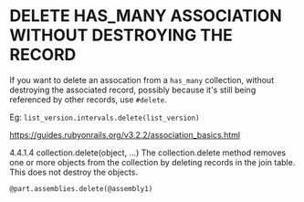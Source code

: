 DELETE HAS_MANY ASSOCIATION WITHOUT DESTROYING THE RECORD
================================================================================

If you want to delete an assocation from a `has_many` collection, without
destroying the associated record, possibly because it's still being referenced
by other records, use `#delete`. 

Eg: `list_version.intervals.delete(list_version)` 

https://guides.rubyonrails.org/v3.2.2/association_basics.html

4.4.1.4 collection.delete(object, …)
The collection.delete method removes one or more objects from the collection by
deleting records in the join table. This does not destroy the objects.

```
@part.assemblies.delete(@assembly1)
```
